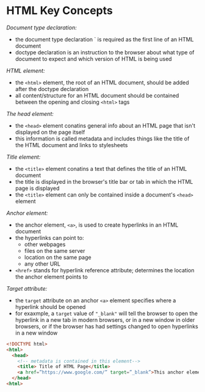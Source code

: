# HTML Key Concepts

*Document type declaration:*
- the document type declaration `<!DOCTYPE html> is required as the first line of an HTML document
- doctype declaration is an instruction to the browser about what type of document to expect and which version of HTML is being used

*HTML element:*
- the `<html>` element, the root of an HTML document, should be added after the doctype declaration 
- all content/structure for an HTML document should be contained between the opening and closing `<html>` tags

*The head element:*
- the `<head>` element conatins general info about an HTML page that isn't displayed on the page itself
- this information is called metadata and includes things like the title of the HTML document and links to stylesheets

*Title element:*
- the `<title>` element conatins a text that defines the title of an HTML document
- the title is displayed in the browser's title bar or tab in which the HTML page is displayed
- the `<title>` element can only be contained inside a document's `<head>` element

*Anchor element:*
- the anchor element, `<a>`, is used to create hyperlinks in an HTML document
- the hyperlinks can point to:
  - other webpages
  - files on the same server
  - location on the same page
  - any other URL
- `<href>` stands for hyperlink reference attribute; determines the location the anchor element points to

*Target attribute:*
- the `target` attribute on an anchor `<a>` element specifies where a hyperlink should be opened
- for exaxmple, a `target` value of `"_blank"` will tell the browser to open the hyperlink in a new tab in modern browsers, or in a new window in older browsers, or if the browser has had settings changed to open hyperlinks in a new window
  

```html
<!DOCTYPE html>
<html>
  <head>
    <!-- metadata is contained in this element-->
    <title> Title of HTML Page</title>
    <a href=”https://www.google.com/” target=”_blank”>This anchor element links to google and will open in a new tab or window.</a>
  </head>
<html>

```
